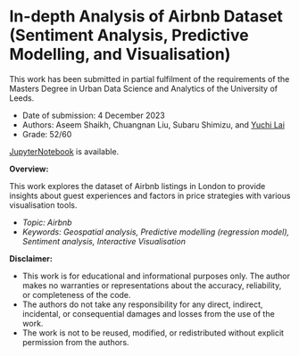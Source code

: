 # In-depth Analysis of Airbnb Dataset (Sentiment Analysis, Predictive Modelling, and Visualisation)
This work has been submitted in partial fulfilment of the requirements of the Masters Degree in Urban Data Science and Analytics of the University of Leeds.  
- Date of submission: 4 December 2023
- Authors: Aseem Shaikh, Chuangnan Liu, Subaru Shimizu, and [Yuchi Lai](https://github.com/hongyue17/data_analysis_portfolio.git) 
- Grade: 52/60

[JupyterNotebook](https://github.com/subaru3577/03_Airbnb-Analysis/blob/main/Airbnb_analysis.ipynb) is available.

**Overview:**  

This work explores the dataset of Airbnb listings in London to provide insights about guest experiences and factors in price strategies with various visualisation tools.

- *Topic: Airbnb*  
- *Keywords: Geospatial analysis, Predictive modelling (regression model), Sentiment analysis, Interactive Visualisation*

**Disclaimer:**  
- This work is for educational and informational purposes only. The author makes no warranties or representations about the accuracy, reliability, or completeness of the code.
- The authors do not take any responsibility for any direct, indirect, incidental, or consequential damages and losses from the use of the work.
- The work is not to be reused, modified, or redistributed without explicit permission from the authors.
